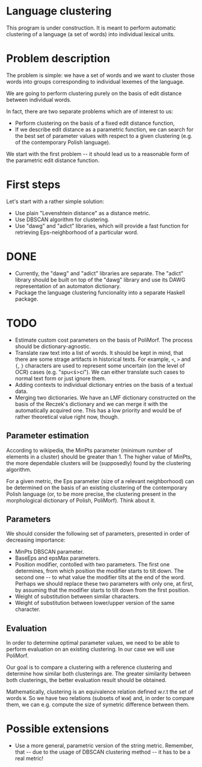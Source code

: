 Language clustering
===================

This program is under construction.
It is meant to perform automatic clustering of a language
(a set of words) into individual lexical units.


Problem description
===================

The problem is simple: we have a set of words and we want
to cluster those words into groups corresponding to individual
lexemes of the language.

We are going to perform clustering purely on the basis
of edit distance between individual words.

In fact, there are two separate problems which are of
interest to us:
* Perform clustering on the basis of a fixed edit distance function,
* If we describe edit distance as a parametric function, we can
  search for the best set of parameter values with respect to
  a given clustering (e.g. of the contemporary Polish language).

We start with the first problem -- it should lead us to a
reasonable form of the parametric edit distance function.


First steps
===========

Let's start with a rather simple solution:
* Use plain "Levenshtein distance" as a distance metric.
* Use DBSCAN algorithm for clustering.
* Use "dawg" and "adict" libraries, which will provide
  a fast function for retrieving Eps-neighborhood of
  a particular word.


DONE
====

* Currently, the "dawg" and "adict" libraries are separate.
  The "adict" library should be built on top of the "dawg"
  library and use its DAWG representation of an automaton
  dictionary.
* Package the language clustering funcionality into a
  separate Haskell package.


TODO
====

* Estimate custom cost parameters on the basis of PoliMorf.
  The process should be dictionary-agnostic.
* Translate raw text into a list of words.  It should be kept
  in mind, that there are some strage artifacts in historical
  texts.
  For example, `<`, `>` and `{`, `}` characters are used to
  represent some uncertain (on the level of OCR) cases (e.g.
  "spu<ś>ci").
  We can either translate such cases to normal text form
  or just ignore them. 
* Adding contexts to individual dictionary entries on the
  basis of a textual data.
* Merging two dictionaries.  We have an LMF dictionary
  constructed on the basis of the Reczek's dictionary
  and we can merge it with the automatically acquired
  one.  This has a low priority and would be of rather
  theoretical value right now, though.


Parameter estimation
--------------------

According to wikipedia, the MinPts parameter (minimum number
of elements in a cluster) should be greater than 1.
The higher value of MinPts, the more dependable clusters
will be (supposedly) found by the clustering algorithm.

For a given metric, the Eps parameter (size of a relevant
neighborhood) can be determined on the basis of an existing
clustering of the contemporary Polish language (or, to be more
precise, the clustering present in the morphological dictionary
of Polish, PoliMorf).  Think about it.

Parameters
----------

We should consider the following set of parameters,
presented in order of decreasing importance:
* MinPts DBSCAN parameter.
* BaseEps and epsMax parameters.
* Position modifier, contolled with two parameters.
  The first one determines, from which position the
  modifier starts to tilt down.  The second one --
  to what value the modifier tilts at the end of the
  word.  Perhaps we should replace these two parameters
  with only one, at first, by assuming that the modifier
  starts to tilt down from the first position.
* Weight of substitution between similar characters.
* Weight of substitution between lower/upper version
  of the same character.


Evaluation
----------

In order to determine optimal parameter values, we need to
be able to perform evaluation on an existing clustering.
In our case we will use PoliMorf.

Our goal is to compare a clustering with a reference clustering 
and determine how similar both clusterings are.  The greater
similarity between both clusterings, the better evaluation
result should be obtained.

Mathematically, clustering is an equivalence relation defined
w.r.t the set of words `W`.  So we have two relations (subsets
of `WxW`) and, in order to compare them, we can e.g. compute
the size of symetric difference between them.


Possible extensions
===================

* Use a more general, parametric version of the string metric.
  Remember, that -- due to the usage of DBSCAN clustering method
  -- it has to be a real metric!
